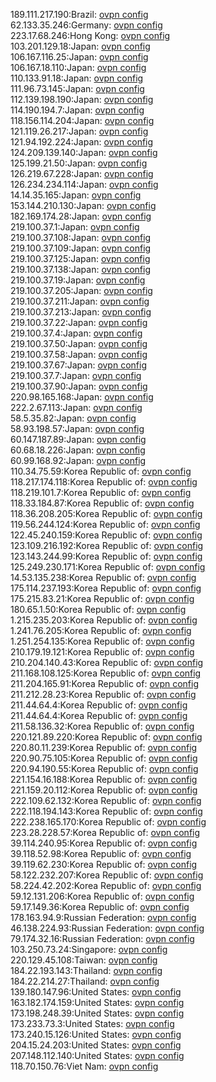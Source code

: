 189.111.217.190:Brazil: [ovpn config](vpn/189_111_217_190.ovpn)  
62.133.35.246:Germany: [ovpn config](vpn/62_133_35_246.ovpn)  
223.17.68.246:Hong Kong: [ovpn config](vpn/223_17_68_246.ovpn)  
103.201.129.18:Japan: [ovpn config](vpn/103_201_129_18.ovpn)  
106.167.116.25:Japan: [ovpn config](vpn/106_167_116_25.ovpn)  
106.167.18.110:Japan: [ovpn config](vpn/106_167_18_110.ovpn)  
110.133.91.18:Japan: [ovpn config](vpn/110_133_91_18.ovpn)  
111.96.73.145:Japan: [ovpn config](vpn/111_96_73_145.ovpn)  
112.139.198.190:Japan: [ovpn config](vpn/112_139_198_190.ovpn)  
114.190.194.7:Japan: [ovpn config](vpn/114_190_194_7.ovpn)  
118.156.114.204:Japan: [ovpn config](vpn/118_156_114_204.ovpn)  
121.119.26.217:Japan: [ovpn config](vpn/121_119_26_217.ovpn)  
121.94.192.224:Japan: [ovpn config](vpn/121_94_192_224.ovpn)  
124.209.139.140:Japan: [ovpn config](vpn/124_209_139_140.ovpn)  
125.199.21.50:Japan: [ovpn config](vpn/125_199_21_50.ovpn)  
126.219.67.228:Japan: [ovpn config](vpn/126_219_67_228.ovpn)  
126.234.234.114:Japan: [ovpn config](vpn/126_234_234_114.ovpn)  
14.14.35.165:Japan: [ovpn config](vpn/14_14_35_165.ovpn)  
153.144.210.130:Japan: [ovpn config](vpn/153_144_210_130.ovpn)  
182.169.174.28:Japan: [ovpn config](vpn/182_169_174_28.ovpn)  
219.100.37.1:Japan: [ovpn config](vpn/219_100_37_1.ovpn)  
219.100.37.108:Japan: [ovpn config](vpn/219_100_37_108.ovpn)  
219.100.37.109:Japan: [ovpn config](vpn/219_100_37_109.ovpn)  
219.100.37.125:Japan: [ovpn config](vpn/219_100_37_125.ovpn)  
219.100.37.138:Japan: [ovpn config](vpn/219_100_37_138.ovpn)  
219.100.37.19:Japan: [ovpn config](vpn/219_100_37_19.ovpn)  
219.100.37.205:Japan: [ovpn config](vpn/219_100_37_205.ovpn)  
219.100.37.211:Japan: [ovpn config](vpn/219_100_37_211.ovpn)  
219.100.37.213:Japan: [ovpn config](vpn/219_100_37_213.ovpn)  
219.100.37.22:Japan: [ovpn config](vpn/219_100_37_22.ovpn)  
219.100.37.4:Japan: [ovpn config](vpn/219_100_37_4.ovpn)  
219.100.37.50:Japan: [ovpn config](vpn/219_100_37_50.ovpn)  
219.100.37.58:Japan: [ovpn config](vpn/219_100_37_58.ovpn)  
219.100.37.67:Japan: [ovpn config](vpn/219_100_37_67.ovpn)  
219.100.37.7:Japan: [ovpn config](vpn/219_100_37_7.ovpn)  
219.100.37.90:Japan: [ovpn config](vpn/219_100_37_90.ovpn)  
220.98.165.168:Japan: [ovpn config](vpn/220_98_165_168.ovpn)  
222.2.67.113:Japan: [ovpn config](vpn/222_2_67_113.ovpn)  
58.5.35.82:Japan: [ovpn config](vpn/58_5_35_82.ovpn)  
58.93.198.57:Japan: [ovpn config](vpn/58_93_198_57.ovpn)  
60.147.187.89:Japan: [ovpn config](vpn/60_147_187_89.ovpn)  
60.68.18.226:Japan: [ovpn config](vpn/60_68_18_226.ovpn)  
60.99.168.92:Japan: [ovpn config](vpn/60_99_168_92.ovpn)  
110.34.75.59:Korea Republic of: [ovpn config](vpn/110_34_75_59.ovpn)  
118.217.174.118:Korea Republic of: [ovpn config](vpn/118_217_174_118.ovpn)  
118.219.101.7:Korea Republic of: [ovpn config](vpn/118_219_101_7.ovpn)  
118.33.184.87:Korea Republic of: [ovpn config](vpn/118_33_184_87.ovpn)  
118.36.208.205:Korea Republic of: [ovpn config](vpn/118_36_208_205.ovpn)  
119.56.244.124:Korea Republic of: [ovpn config](vpn/119_56_244_124.ovpn)  
122.45.240.159:Korea Republic of: [ovpn config](vpn/122_45_240_159.ovpn)  
123.109.216.192:Korea Republic of: [ovpn config](vpn/123_109_216_192.ovpn)  
123.143.244.99:Korea Republic of: [ovpn config](vpn/123_143_244_99.ovpn)  
125.249.230.171:Korea Republic of: [ovpn config](vpn/125_249_230_171.ovpn)  
14.53.135.238:Korea Republic of: [ovpn config](vpn/14_53_135_238.ovpn)  
175.114.237.193:Korea Republic of: [ovpn config](vpn/175_114_237_193.ovpn)  
175.215.83.21:Korea Republic of: [ovpn config](vpn/175_215_83_21.ovpn)  
180.65.1.50:Korea Republic of: [ovpn config](vpn/180_65_1_50.ovpn)  
1.215.235.203:Korea Republic of: [ovpn config](vpn/1_215_235_203.ovpn)  
1.241.76.205:Korea Republic of: [ovpn config](vpn/1_241_76_205.ovpn)  
1.251.254.135:Korea Republic of: [ovpn config](vpn/1_251_254_135.ovpn)  
210.179.19.121:Korea Republic of: [ovpn config](vpn/210_179_19_121.ovpn)  
210.204.140.43:Korea Republic of: [ovpn config](vpn/210_204_140_43.ovpn)  
211.168.108.125:Korea Republic of: [ovpn config](vpn/211_168_108_125.ovpn)  
211.204.165.91:Korea Republic of: [ovpn config](vpn/211_204_165_91.ovpn)  
211.212.28.23:Korea Republic of: [ovpn config](vpn/211_212_28_23.ovpn)  
211.44.64.4:Korea Republic of: [ovpn config](vpn/211_44_64_4.ovpn)  
211.44.64.4:Korea Republic of: [ovpn config](vpn/211_44_64_4.ovpn)  
211.58.136.32:Korea Republic of: [ovpn config](vpn/211_58_136_32.ovpn)  
220.121.89.220:Korea Republic of: [ovpn config](vpn/220_121_89_220.ovpn)  
220.80.11.239:Korea Republic of: [ovpn config](vpn/220_80_11_239.ovpn)  
220.90.75.105:Korea Republic of: [ovpn config](vpn/220_90_75_105.ovpn)  
220.94.190.55:Korea Republic of: [ovpn config](vpn/220_94_190_55.ovpn)  
221.154.16.188:Korea Republic of: [ovpn config](vpn/221_154_16_188.ovpn)  
221.159.20.112:Korea Republic of: [ovpn config](vpn/221_159_20_112.ovpn)  
222.109.62.132:Korea Republic of: [ovpn config](vpn/222_109_62_132.ovpn)  
222.118.194.143:Korea Republic of: [ovpn config](vpn/222_118_194_143.ovpn)  
222.238.165.170:Korea Republic of: [ovpn config](vpn/222_238_165_170.ovpn)  
223.28.228.57:Korea Republic of: [ovpn config](vpn/223_28_228_57.ovpn)  
39.114.240.95:Korea Republic of: [ovpn config](vpn/39_114_240_95.ovpn)  
39.118.52.98:Korea Republic of: [ovpn config](vpn/39_118_52_98.ovpn)  
39.119.62.230:Korea Republic of: [ovpn config](vpn/39_119_62_230.ovpn)  
58.122.232.207:Korea Republic of: [ovpn config](vpn/58_122_232_207.ovpn)  
58.224.42.202:Korea Republic of: [ovpn config](vpn/58_224_42_202.ovpn)  
59.12.131.206:Korea Republic of: [ovpn config](vpn/59_12_131_206.ovpn)  
59.17.149.36:Korea Republic of: [ovpn config](vpn/59_17_149_36.ovpn)  
178.163.94.9:Russian Federation: [ovpn config](vpn/178_163_94_9.ovpn)  
46.138.224.93:Russian Federation: [ovpn config](vpn/46_138_224_93.ovpn)  
79.174.32.16:Russian Federation: [ovpn config](vpn/79_174_32_16.ovpn)  
103.250.73.24:Singapore: [ovpn config](vpn/103_250_73_24.ovpn)  
220.129.45.108:Taiwan: [ovpn config](vpn/220_129_45_108.ovpn)  
184.22.193.143:Thailand: [ovpn config](vpn/184_22_193_143.ovpn)  
184.22.214.27:Thailand: [ovpn config](vpn/184_22_214_27.ovpn)  
139.180.147.96:United States: [ovpn config](vpn/139_180_147_96.ovpn)  
163.182.174.159:United States: [ovpn config](vpn/163_182_174_159.ovpn)  
173.198.248.39:United States: [ovpn config](vpn/173_198_248_39.ovpn)  
173.233.73.3:United States: [ovpn config](vpn/173_233_73_3.ovpn)  
173.240.15.126:United States: [ovpn config](vpn/173_240_15_126.ovpn)  
204.15.24.203:United States: [ovpn config](vpn/204_15_24_203.ovpn)  
207.148.112.140:United States: [ovpn config](vpn/207_148_112_140.ovpn)  
118.70.150.76:Viet Nam: [ovpn config](vpn/118_70_150_76.ovpn)  

